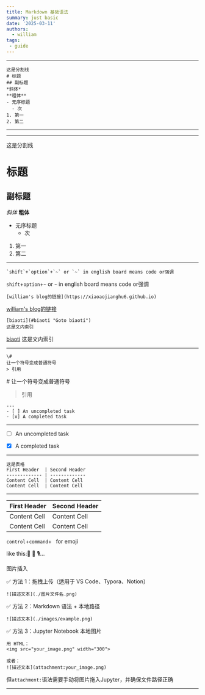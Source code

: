 ```yaml
---
title: Markdown 基础语法
summary: just basic
date: '2025-03-11'
authors:
  - william
tags:
 - guide
---
```


---
    这是分割线
    # 标题
    ## 副标题
    *斜体*
    **粗体**
    - 无序标题
      - 次
    1. 第一
    2. 第二
---

---
这是分割线
# 标题
## 副标题
*斜体*
**粗体**
- 无序标题
  - 次
1. 第一
2. 第二
---

    `shift`+`option`+`~` or `~` in english board means code or强调

`shift`+`option`+`~` or `~` in english board means code or强调

    [william's blog的链接](https://xiaoaojianghu6.github.io)

[william's blog的链接](https://xiaoaojianghu6.github.io)

    [biaoti](#biaoti "Goto biaoti")
    这是文内索引

[biaoti](#biaoti "Goto biaoti")
这是文内索引

---

    \#
    让一个符号变成普通符号
    > 引用

\#
让一个符号变成普通符号
> 引用

    ---
    - [ ] An uncompleted task
    - [x] A completed task

---
- [ ] An uncompleted task
- [x] A completed task
      

---
    这是表格
    First Header  | Second Header
    ------------- | -------------
    Content Cell  | Content Cell
    Content Cell  | Content Cell

---
First Header  | Second Header
------------- | -------------
Content Cell  | Content Cell
Content Cell  | Content Cell

`control`+`command`+` `    for emoji

like this:🥮  🎥  🎙️...

图片插入

✅ 方法 1：拖拽上传（适用于 VS Code、Typora、Notion）

    ![描述文本](./图片文件名.png)

✅ 方法 2：Markdown 语法 + 本地路径

    ![描述文本](./images/example.png)

✅ 方法 3：Jupyter Notebook 本地图片

    用 HTML：
    <img src="your_image.png" width="300">

    或者：
    ![描述文本](attachment:your_image.png)

但`attachment:`语法需要手动将图片拖入Jupyter，并确保文件路径正确

---
